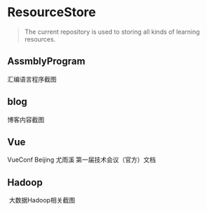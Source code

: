 # ResourceStore

> The current repository is used to storing all kinds of learning resources.

## AssmblyProgram

  汇编语言程序截图

## blog

  博客内容截图

## Vue

  VueConf Beijing 尤雨溪 第一届技术会议（官方）文档

## Hadoop
  大数据Hadoop相关截图
